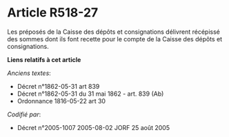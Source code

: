 # Article R518-27

Les préposés de la Caisse des dépôts et consignations délivrent récépissé des sommes dont ils font recette pour le compte de
la Caisse des dépôts et consignations.

**Liens relatifs à cet article**

_Anciens textes_:

  - Décret n°1862-05-31 art 839
  - Décret n°1862-05-31 du 31 mai 1862 - art. 839 (Ab)
  - Ordonnance 1816-05-22 art 30

_Codifié par_:

  - Décret n°2005-1007 2005-08-02 JORF 25 août 2005
